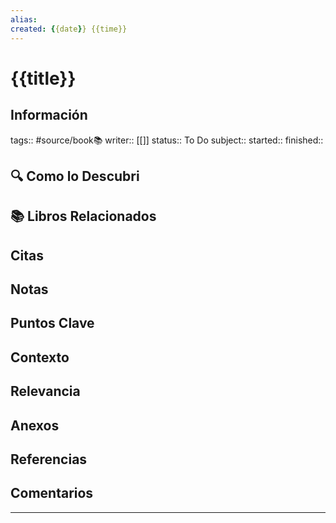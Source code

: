 ```yaml
---
alias: 
created: {{date}} {{time}}
---
```

# {{title}}
## Información
tags:: #source/book📚 
writer:: [[]]
status:: To Do
subject::
started::
finished::

## 🔍 Como lo Descubri

## 📚 Libros Relacionados

## Citas

## Notas

## Puntos Clave

## Contexto

## Relevancia

## Anexos

## Referencias

## Comentarios
___

